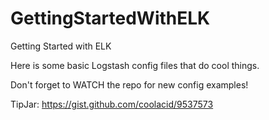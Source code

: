 GettingStartedWithELK
=====================

Getting Started with ELK

Here is some basic Logstash config files that do cool things. 

Don't forget to WATCH the repo for new config examples!

TipJar: https://gist.github.com/coolacid/9537573
